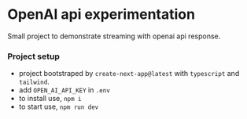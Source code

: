 # OpenAI api experimentation
Small project to demonstrate streaming with openai api response.

### Project setup
- project bootstraped by `create-next-app@latest` with `typescript` and `tailwind`.
- add `OPEN_AI_API_KEY` in `.env`
- to install use, `npm i`
- to start use, `npm run dev`

